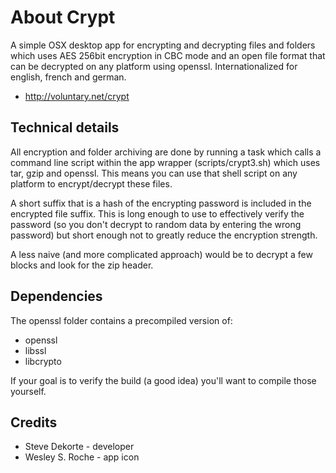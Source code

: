 About Crypt
=========

A simple OSX desktop app for encrypting and decrypting files and folders which uses AES 256bit encryption in CBC mode and an open file format that can be decrypted on any platform using openssl. Internationalized for english, french and german.

* http://voluntary.net/crypt


Technical details
---------------------

All encryption and folder archiving are done by running a task which calls a command line script within the app wrapper (scripts/crypt3.sh) which uses tar, gzip and openssl. This means you can use that shell script on any platform to encrypt/decrypt these files.

A short suffix that is a hash of the encrypting password is included in the encrypted file suffix. This is long enough to use to effectively verify the password (so you don't decrypt to random data by entering the wrong password) but short enough not to greatly reduce the encryption strength. 

A less naive (and more complicated approach) would be to decrypt a few blocks and look for the zip header.


Dependencies
-----------------

The openssl folder contains a precompiled version of:

* openssl
* libssl 
* libcrypto

If your goal is to verify the build (a good idea) you'll want to compile those yourself.


Credits
---------

* Steve Dekorte - developer
* Wesley S. Roche - app icon

